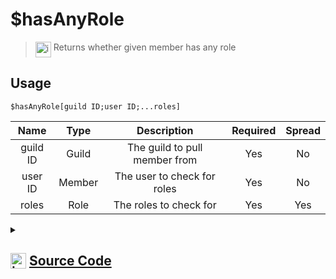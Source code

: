 # $hasAnyRole
> <img align="top" src="https://upload.wikimedia.org/wikipedia/commons/thumb/e/e4/Infobox_info_icon.svg/160px-Infobox_info_icon.svg.png?20150409153300" alt="image" width="25" height="auto"> Returns whether given member has any role
## Usage
```
$hasAnyRole[guild ID;user ID;...roles]
```
| Name | Type | Description | Required | Spread
| :---: | :---: | :---: | :---: | :---: |
guild ID | Guild | The guild to pull member from | Yes | No
user ID | Member | The user to check for roles | Yes | No
roles | Role | The roles to check for | Yes | Yes
<details>
<summary>
    
## <img align="top" src="https://cdn4.iconfinder.com/data/icons/iconsimple-logotypes/512/github-512.png" alt="image" width="25" height="auto">  [Source Code](https://github.com/tryforge/ForgeScript-V2/blob/main/src/native/hasAnyRole.ts)
    
</summary>
    
```ts
import { PermissionsString } from "discord.js"
import { ArgType, NativeFunction, Return } from "../structures"

export default new NativeFunction({
    name: "$hasAnyRole",
    version: "1.1.0",
    description: "Returns whether given member has any role",
    unwrap: true,
    brackets: true,
    args: [
        {
            name: "guild ID",
            description: "The guild to pull member from",
            rest: false,
            required: true,
            type: ArgType.Guild,
        },
        {
            name: "user ID",
            description: "The user to check for roles",
            rest: false,
            type: ArgType.Member,
            required: true,
            pointer: 0,
        },
        {
            name: "roles",
            description: "The roles to check for",
            rest: true,
            type: ArgType.Role,
            required: true,
            pointer: 0
        },
    ],
    execute(_, [, member, roles]) {
        return this.success(member.roles.cache.hasAny(...roles.map(x => x.id)))
    },
})

```
    
</details>